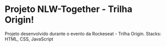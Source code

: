# Projeto NLW-Together - Trilha Origin!

Projeto desenvolvido durante o evento da Rockeseat - Trilha Origin. 
    Stacks: HTML, CSS, JavaScript
